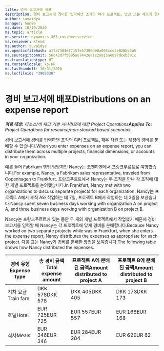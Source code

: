 ```yaml
---
title: 경비 보고서에 배포
description: 경비 보고서에 경비를 입력하면 조직의 여러 프로젝트, 법인 또는 계정에 경비를 분배할 수 있습니다.
author: suvaidya
manager: AnnBe
ms.date: 10/10/2020
ms.topic: article
ms.service: dynamics-365-customerservice
ms.reviewer: kfend
ms.author: suvaidya
ms.openlocfilehash: a1fa7383e7715fe57380de0a006ccc4e020bb5a5
ms.sourcegitcommit: 56c42d7f5995a674426a1c2a81bae897dceb391c
ms.translationtype: HT
ms.contentlocale: ko-KR
ms.lasthandoff: 10/01/2020
ms.locfileid: "3908330"
---
```

# <a name="distributions-on-an-expense-report"></a><span data-ttu-id="77f00-103">경비 보고서에 배포</span><span class="sxs-lookup"><span data-stu-id="77f00-103">Distributions on an expense report</span></span>

<span data-ttu-id="77f00-104">_**적용 대상:** 리소스/비 재고 기반 시나리오에 대한 Project Operations_</span><span class="sxs-lookup"><span data-stu-id="77f00-104">_**Applies To:** Project Operations for resource/non-stocked based scenarios_</span></span>

<span data-ttu-id="77f00-105">경비 보고서에 경비를 입력하면 조직의 여러 프로젝트, 재무 차원 또는 계정에 경비를 분배할 수 있습니다.</span><span class="sxs-lookup"><span data-stu-id="77f00-105">When you enter expenses on an expense report, you can distribute them across multiple projects, financial dimensions, or accounts in your organization.</span></span>

<span data-ttu-id="77f00-106">예를 들어 Fabrikam 영업 담당자인 Nancy는 코펜하겐에서 프랑크푸르트로 여행했습니다.</span><span class="sxs-lookup"><span data-stu-id="77f00-106">For example, Nancy, a Fabrikam sales representative, traveled from Copenhagen to Frankfurt.</span></span> <span data-ttu-id="77f00-107">프랑크푸르트에서 Nancy는 두 조직을 만나 각 조직에 대한 개별 프로젝트를 논의했습니다.</span><span class="sxs-lookup"><span data-stu-id="77f00-107">In Frankfurt, Nancy met with two organizations to discuss separate projects for each organization.</span></span> <span data-ttu-id="77f00-108">Nancy는 프로젝트 A에서 조직 A와 작업하는 데 7일, 프로젝트 B에서 작업하는 데 3일을 보냈습니다.</span><span class="sxs-lookup"><span data-stu-id="77f00-108">Nancy spent seven business days working with organization A on project A, and three business days working with organization B on project B.</span></span>

<span data-ttu-id="77f00-109">Nancy는 프랑크푸르트에 있는 동안 두 개의 개별 프로젝트에서 작업했기 때문에 경비 보고서를 입력할 때 Nancy는 각 프로젝트에 맞게 경비를 분배합니다.</span><span class="sxs-lookup"><span data-stu-id="77f00-109">Because Nancy worked on two separate projects while was in Frankfurt, when she enters the expense report, Nancy distributes the expenses as appropriate for each project.</span></span> <span data-ttu-id="77f00-110">다음 표는 Nancy가 경비를 분배한 방법을 보여줍니다.</span><span class="sxs-lookup"><span data-stu-id="77f00-110">The following table shows how Nancy distributed the expenses.</span></span>

| <span data-ttu-id="77f00-111">경비 유형</span><span class="sxs-lookup"><span data-stu-id="77f00-111">Expense type</span></span> | <span data-ttu-id="77f00-112">총 경비 금액</span><span class="sxs-lookup"><span data-stu-id="77f00-112">Total expense amount</span></span> | <span data-ttu-id="77f00-113">프로젝트 A에 분배된 금액</span><span class="sxs-lookup"><span data-stu-id="77f00-113">Amount distributed to project A</span></span> | <span data-ttu-id="77f00-114">프로젝트 B에 분배된 금액</span><span class="sxs-lookup"><span data-stu-id="77f00-114">Amount distributed to project B</span></span> |
|--------------|----------------------|---------------------------------|---------------------------------|
| <span data-ttu-id="77f00-115">기차 요금</span><span class="sxs-lookup"><span data-stu-id="77f00-115">Train fare</span></span>   | <span data-ttu-id="77f00-116">DKK 578</span><span class="sxs-lookup"><span data-stu-id="77f00-116">DKK 578</span></span>              | <span data-ttu-id="77f00-117">DKK 405</span><span class="sxs-lookup"><span data-stu-id="77f00-117">DKK 405</span></span>                         | <span data-ttu-id="77f00-118">DKK 173</span><span class="sxs-lookup"><span data-stu-id="77f00-118">DKK 173</span></span>                         |
| <span data-ttu-id="77f00-119">호텔</span><span class="sxs-lookup"><span data-stu-id="77f00-119">Hotel</span></span>        | <span data-ttu-id="77f00-120">EUR 725</span><span class="sxs-lookup"><span data-stu-id="77f00-120">EUR 725</span></span>              | <span data-ttu-id="77f00-121">EUR 557</span><span class="sxs-lookup"><span data-stu-id="77f00-121">EUR 557</span></span>                         | <span data-ttu-id="77f00-122">EUR 168</span><span class="sxs-lookup"><span data-stu-id="77f00-122">EUR 168</span></span>                         |
| <span data-ttu-id="77f00-123">식사</span><span class="sxs-lookup"><span data-stu-id="77f00-123">Meals</span></span>        | <span data-ttu-id="77f00-124">EUR 346</span><span class="sxs-lookup"><span data-stu-id="77f00-124">EUR 346</span></span>              | <span data-ttu-id="77f00-125">EUR 284</span><span class="sxs-lookup"><span data-stu-id="77f00-125">EUR 284</span></span>                         | <span data-ttu-id="77f00-126">EUR 62</span><span class="sxs-lookup"><span data-stu-id="77f00-126">EUR 62</span></span>                          |

